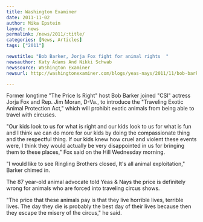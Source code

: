 ```yaml
---
title: Washington Examiner
date: 2011-11-02
author: Mika Epstein
layout: news
permalink: /news/2011/:title/
categories: [News, Articles]
tags: ["2011"]

newstitle: "Bob Barker, Jorja Fox fight for animal rights  "
newsauthor: Katy Adams And Nikki Schwab  
newssource: Washington Examiner  
newsurl: http://washingtonexaminer.com/blogs/yeas-nays/2011/11/bob-barker-jorja-fox-fight-animal-rights  

---
```


Former longtime "The Price Is Right" host Bob Barker joined "CSI" actress Jorja Fox and Rep. Jim Moran, D-Va., to introduce the "Traveling Exotic Animal Protection Act," which will prohibit exotic animals from being able to travel with circuses.

"Our kids look to us for what is right and our kids look to us for what is fun and I think we can do more for our kids by doing the compassionate thing and the respectful thing. If our kids knew how cruel and violent these events were, I think they would actually be very disappointed in us for bringing them to these places," Fox said on the Hill Wednesday morning.

"I would like to see Ringling Brothers closed, It's all animal exploitation," Barker chimed in.

The 87 year-old animal advocate told Yeas & Nays the price is definitely wrong for animals who are forced into traveling circus shows.

"The price that these animals pay is that they live horrible lives, terrible lives. The day they die is probably the best day of their lives because then they escape the misery of the circus," he said.  
